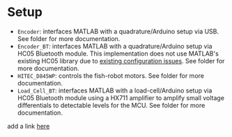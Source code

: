 # Setup
* `Encoder`: interfaces MATLAB with a quadrature/Arduino setup via USB. See folder for more documentation.
* `Encoder_BT`: interfaces MATLAB with a quadrature/Arduino setup via HC05 Bluetooth module. This implementation does not use MATLAB's existing HC05 library due to [existing configuration issues](https://www.mathworks.com/matlabcentral/answers/407123-solved-initializing-bluetooth-hc-05-to-arduino-connection-r2018a). See folder for more documentation.
* `HITEC_D845WP`: controls the fish-robot motors. See folder for more documentation.
* `Load_Cell_BT`: interfaces MATLAB with a load-cell/Arduino setup via HC05 Bluetooth module using a HX711 amplifier to amplify small voltage differentials to detectable levels for the MCU. See folder for more documentation.

add a link [here](https://en.wikipedia.org/wiki/Main_Page)
